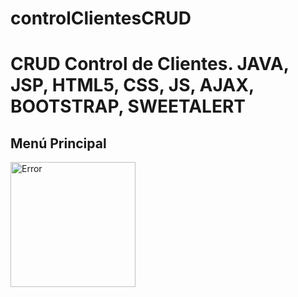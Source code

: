 # controlClientesCRUD
<h1>CRUD Control de Clientes. JAVA, JSP, HTML5, CSS, JS, AJAX, BOOTSTRAP, SWEETALERT</h1>

<h2>Menú Principal</h2>
<img src:"/home/fausto/Escritorio/CURSOS/JEE/LaboratorioFinal/1.png" width="200" alt="Error" title="Menú"/>
